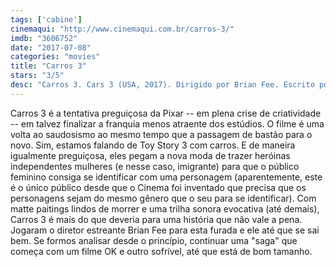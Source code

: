 ```yaml
---
tags: ['cabine']
cinemaqui: "http://www.cinemaqui.com.br/carros-3/"
imdb: "3606752"
date: "2017-07-08"
categories: "movies"
title: "Carros 3"
stars: "3/5"
desc: "Carros 3. Cars 3 (USA, 2017). Dirigido por Brian Fee. Escrito por Brian Fee, Ben Queen, Eyal Podell, Jonathon E. Stewart, Kiel Murray, Bob Peterson, Mike Rich. Com Owen Wilson (Lightning McQueen), Cristela Alonzo (Cruz Ramirez), Chris Cooper (Smokey), Nathan Fillion (Sterling), Larry Guy the Cable (Mater), Armie Hammer (Jackson Storm), Ray Magliozzi (Dusty), Tony Shalhoub (Luigi), Bonnie Hunt (Sally)."
---
```

Carros 3 é a tentativa preguiçosa da Pixar -- em plena crise de criatividade -- em talvez finalizar a franquia menos atraente dos estúdios. O filme é uma volta ao saudosismo ao mesmo tempo que a passagem de bastão para o novo. Sim, estamos falando de Toy Story 3 com carros. E de maneira igualmente preguiçosa, eles pegam a nova moda de trazer heróinas independentes mulheres (e nesse caso, imigrante) para que o público feminino consiga se identificar com uma personagem (aparentemente, este é o único público desde que o Cinema foi inventado que precisa que os personagens sejam do mesmo gênero que o seu para se identificar). Com matte paitings lindos de morrer e uma trilha sonora evocativa (até demais), Carros 3 é mais do que deveria para uma história que não vale a pena. Jogaram o diretor estreante Brian Fee para esta furada e ele até que se sai bem. Se formos analisar desde o princípio, continuar uma "saga" que começa com um filme OK e outro sofrível, até que está de bom tamanho.
